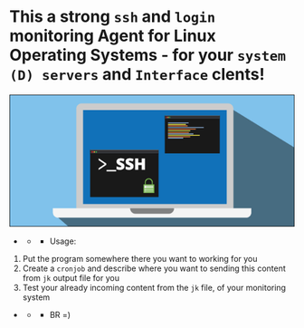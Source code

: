 # This a strong `ssh` and `login`  monitoring Agent for Linux Operating Systems -  for your `system (D) servers` and `Interface` clents!

![](https://github.com/nu11secur1ty/Perl/blob/master/Showing_last_ssh_logins/wall/sshsec.png)

- - - Usage:
1. Put the program somewhere there you want to working for you
2. Create a `cronjob` and describe where you want to sending this content from `jk` output file for you
3. Test your already incoming content from the `jk` file, of your monitoring system

- - - BR =)
